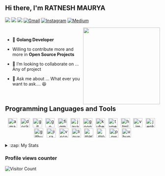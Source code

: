 ## Hi there, I'm RATNESH MAURYA

[<img src="https://img.shields.io/badge/twitter-%231DA1F2.svg?&style=for-the-badge&logo=twitter&logoColor=white">](https://twitter.com/ratnesh_maurya_)
[<img src="https://img.shields.io/badge/DEV.TO-%230A0A0A.svg?&style=for-the-badge&logo=dev.to&logoColor=white">](https://dev.to/ratneshmaurya)
[<img src="https://img.shields.io/badge/linkedin-%230077B3.svg?&style=for-the-badge&logo=linkedin&logoColor=white">](https://www.linkedin.com/in/ratnesh-maurya/)
[![Gmail](https://img.shields.io/badge/Gmail-D14836?style=for-the-badge&logo=gmail&logoColor=white)](mailto:ratneshmaurya2311@gmail.com)
[![Instagram](https://img.shields.io/badge/Instagram-%23E4403F.svg?style=for-the-badge&logo=Instagram&logoColor=white)](https://www.instagram.com/ratnesh_maury/)
[![Medium](https://img.shields.io/badge/Medium-12100E?style=for-the-badge&logo=medium&logoColor=white)](https://medium.com/@ratneshmaurya2311)



 
  <img align="right" height="250" src="https://stats.quine.sh/ratnesh-maurya/github?theme=light"  />
      <br>
        



  -  🤖 **Golang Developer**
  - Willing to contribute more and more in **Open Source Projects**
   - 👯 I’m looking to collaborate on ... Any of project
  - 💬 Ask me about ... What ever you want to ask.... :laughing:

    <br>
   
## Programming Languages and Tools

<p align="center">
  <img src="https://img.shields.io/badge/Amazon AWS-232F3E?logo=amazonaws&logoColor=white&style=for-the-badge" height="30" alt="amazonwebservices logo"  />
  <img width="3" />
  <img src="https://img.shields.io/badge/Docker-2496ED?logo=docker&logoColor=white&style=for-the-badge" height="30" alt="docker logo"  />
  <img width="3" />
  <img src="https://img.shields.io/badge/Git-F03032?logo=git&logoColor=white&style=for-the-badge" height="30" alt="git logo"  />
  <img width="3" />
  <img src="https://img.shields.io/badge/Go-00ADD8?logo=go&logoColor=white&style=for-the-badge" height="30" alt="go logo"  />
  <img width="3" />
  <img src="https://img.shields.io/badge/Figma-F24E1E?logo=figma&logoColor=white&style=for-the-badge" height="30" alt="figma logo"  />
  <img width="3" />
  <img src="https://img.shields.io/badge/JavaScript-F7DF1E?logo=javascript&logoColor=black&style=for-the-badge" height="30" alt="javascript logo"  />
  <img width="3" />
  <img src="https://img.shields.io/badge/Google Cloud-4283F4?logo=googlecloud&logoColor=white&style=for-the-badge" height="30" alt="googlecloud logo"  />
  <img width="3" />
  <img src="https://img.shields.io/badge/Kubernetes-326CE3?logo=kubernetes&logoColor=white&style=for-the-badge" height="30" alt="kubernetes logo"  />
  <img width="3" />
  <img src="https://img.shields.io/badge/TypeScript-3178C6?logo=typescript&logoColor=white&style=for-the-badge" height="30" alt="typescript logo"  />
  <img width="3" />
  <img src="https://img.shields.io/badge/HTML3-E30F26?logo=html3&logoColor=white&style=for-the-badge" height="30" alt="html3 logo"  />
  <img width="3" />
  <img src="https://img.shields.io/badge/Vim-019733?logo=vim&logoColor=white&style=for-the-badge" height="30" alt="vim logo"  />
  <img width="3" />
  <img src="https://img.shields.io/badge/Jenkins-D24939?logo=jenkins&logoColor=white&style=for-the-badge" height="30" alt="jenkins logo"  />
  <img width="3" />
  <img src="https://img.shields.io/badge/GitHub-181717?logo=github&logoColor=white&style=for-the-badge" height="30" alt="github logo"  />
  <img width="3" />
  <img src="https://img.shields.io/badge/Jira-0032CC?logo=jira&logoColor=white&style=for-the-badge" height="30" alt="jira logo"  />
  <img width="3" />
  <img src="https://img.shields.io/badge/Visual Studio Code-007ACC?logo=visualstudiocode&logoColor=white&style=for-the-badge" height="30" alt="vscode logo"  />
  <img width="3" />
  <img src="https://img.shields.io/badge/Linux-FCC624?logo=linux&logoColor=black&style=for-the-badge" height="30" alt="linux logo"  />
  <img width="3" />
  <img src="https://img.shields.io/badge/Markdown-000000?logo=markdown&logoColor=white&style=for-the-badge" height="30" alt="markdown logo"  />
  <img width="3" />
  <img src="https://img.shields.io/badge/MongoDB-47A248?logo=mongodb&logoColor=white&style=for-the-badge" height="30" alt="mongodb logo"  />
  <img width="3" />
  <img src="https://img.shields.io/badge/PowerShell-3391FE?logo=powershell&logoColor=black&style=for-the-badge" height="30" alt="powershell logo"  />
  <img width="3" />
  <img src="https://img.shields.io/badge/Ubuntu-E93420?logo=ubuntu&logoColor=white&style=for-the-badge" height="30" alt="ubuntu logo"  />

</div>
	

<details>
<summary>:zap: My Stats</summary>

<div align="center">
  <img src="https://github-profile-trophy.vercel.app?username=ratnesh-maurya&theme=dracula&column=-1&row=1&margin-w=8&margin-h=8&no-bg=false&no-frame=false&order=4" height="130" alt="trophy graph"  />
</div>

###
<p align="center">
	
 ![](http://github-profile-summary-cards.vercel.app/api/cards/most-commit-language?username=ratnesh-maurya&theme=monokai)
   ![](http://github-profile-summary-cards.vercel.app/api/cards/stats?username=ratnesh-maurya&theme=monokai)
 </p>

 📈 GitHub Activity Graph:
 <p align="center">
    <img src = "https://github-readme-streak-stats.herokuapp.com?user=ratnesh-maurya&theme=monokai&ring=DD2727&fire=DD2727&dates=DD6227&sideNums=176FC3&sideLabels=1E90FF" alt="GitHub Streak"/>
 </p>

 📈 GitHub Contribution Graph:
 <p align="center">
 <img src="https://github-profile-summary-cards.vercel.app/api/cards/profile-details?username=ratnesh-maurya&theme=monokai"/><br><br>
 </p>

 </details>



### Profile views counter

![Visitor Count](https://profile-counter.glitch.me/{ratnesh-maurya}/count.svg)
<a href="https://icons8.com/icon/40669/c++">

